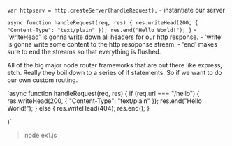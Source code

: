 `var httpserv = http.createServer(handleRequest);`
    - instantiate our server

`async function handleRequest(req, res) {
    res.writeHead(200, {
        "Content-Type": "text/plain"
    });
    res.end("Hello World!");
}`
    - 'writeHead' is gonna write down all headers for our http response.
    - 'write' is gonna write some content to the http resoponse stream.
    - 'end' makes sure to end the streams so that everything is flushed.

<!--
    NOTE: For our purpose, since we are only sending one stream, we can actually pass that stream via `end`. But if we have more streams to pass onto the response http then we have to use 'res.write' and then flush everything by calling 'res.end();'
-->

All of the big major node router frameworks that are out there like express, etch. Really they boil down to a series of if statements. So if we want to do our own custom routing.

`async function handleRequest(req, res) {
    if (req.url === "/hello") {
        res.writeHead(200, {
            "Content-Type": "text/plain"
        });
        res.end("Hello World!");
    } else {
        res.writeHead(404);
        res.end();
    }

}`

<!-- TERMINAL -->
> node ex1.js

<!--
    OUTPUT
    Listening on http://localhost:8039...
-->

<!--
    BROWSER: localhost:8039/
    Hello World!
-->
